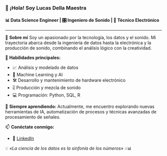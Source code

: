 ### 👋 ¡Hola! Soy Lucas Della Maestra
#### 📊 Data Science Engineer | 🎛️ Ingeniero de Sonido | 🔌 Técnico Electrónico 

---

🧠 **Sobre mí**
Soy un apasionado por la tecnología, los datos y el sonido. Mi trayectoria abarca desde la ingeniería de datos hasta la electrónica y la producción de sonido, combinando el análisis lógico con la creatividad.

🚀 **Habilidades principales:**
- 📈 Análisis y modelado de datos
- 🤖 Machine Learning y AI
- 🛠️ Desarrollo y mantenimiento de hardware electrónico
- 🎚️ Producción y mezcla de sonido
- 💻 Programación: Python, SQL, R

🌱 **Siempre aprendiendo:**
Actualmente, me encuentro explorando nuevas herramientas de IA, automatización de procesos y técnicas avanzadas de procesamiento de señales.

📫 **Conéctate conmigo:**
- 💼 [LinkedIn]([https://www.linkedin.com/in/tu-perfil/](https://ar.linkedin.com/in/lucas-della-maestra-29444018a))

💡 *«La ciencia de los datos es la sinfonía de los números»* 🎶📊


<!--
**LucasDellaMaestra/LucasDellaMaestra** is a ✨ _special_ ✨ repository because its `README.md` (this file) appears on your GitHub profile.

Here are some ideas to get you started:

- 🔭 I’m currently working on ...
- 🌱 I’m currently learning ...
- 👯 I’m looking to collaborate on ...
- 🤔 I’m looking for help with ...
- 💬 Ask me about ...
- 📫 How to reach me: ...
- 😄 Pronouns: ...
- ⚡ Fun fact: ...
-->

